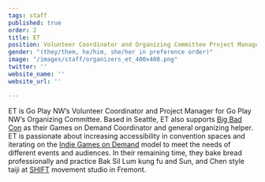```yaml
---
tags: staff
published: true
order: 2
title: ET
position: Volunteer Coordinator and Organizing Committee Project Manager
gender: "(they/them, he/him, she/her in preference order)"
image: "/images/staff/organizers_et_400x400.png"
twitter: ''
website_name: ''
website_url: ''

---
```


ET is Go Play NW’s Volunteer Coordinator and Project Manager for Go Play NW’s Organizing Committee. Based in Seattle, ET also supports [Big Bad Con](https://www.bigbadcon.com/) as their Games on Demand Coordinator and general organizing helper. ET is passionate about increasing accessibility in convention spaces and iterating on the [Indie Games on Demand](https://www.indiegamesondemand.org/) model to meet the needs of different events and audiences. In their remaining time, they bake bread professionally and practice Bak Sil Lum kung fu and Sun, and Chen style taiji at [SHIFT](https://shiftseattle.com/) movement studio in Fremont.
